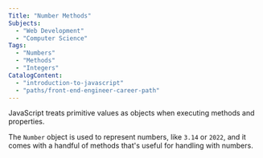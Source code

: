 ```yaml
---
Title: "Number Methods"
Subjects:
  - "Web Development"
  - "Computer Science"
Tags: 
  - "Numbers"
  - "Methods"
  - "Integers"
CatalogContent:
  - "introduction-to-javascript"
  - "paths/front-end-engineer-career-path"
---
```


JavaScript treats primitive values as objects when executing methods and properties. 

The `Number` object is used to represent numbers, like `3.14` or `2022`, and it comes with a handful of methods that's useful for handling with numbers.
